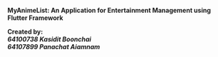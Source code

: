 <b>MyAnimeList: An Application for Entertainment Management using Flutter Framework<b>

Created by: <br>
<i>64100738 Kasidit Boonchai<i> <br>
<i>64107899 Panachat Aiamnam<i> <br>
